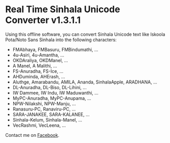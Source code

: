 # Real Time Sinhala Unicode Converter v1.3.1.1

Using this offline software, you can convert Sinhala Unicode text like Iskoola Pota/Noto Sans Sinhala into the following characters:

- FMAbhaya, FMBasuru, FMBindumathi, ...
- 4u-Asiri, 4u-Amantha, ...
- OKDAraliya, OKDManel, ...
- A Manel, A Malithi, ...
- FS-Anuradha, FS-Ice, ...
- AHDuminda, AHErash, ...
- Aluthge, Amarabandu, AMILA, Ananda, SinhalaApple, ARADHANA, ...
- DL-Anuradha, DL-Biso, DL-Lihini, ...
- IW Dammee, IW Indu, IW Maduwanthi, ...
- MyPC-Anuradha, MyPC-Anupama, ...
- NPW-Nilakshi, NPW-Manju, ...
- Ranasuru-PC, Ranaviru-PC, ...
- SARA-JANAKEE, SARA-KALANEE, ...
- Sinhala-Kelum, Sinhala-Manel, ...
- VecRashmi, VecLeena, ...

Contact me on [Facebook](https://www.facebook.com/its.me.nith.9).
